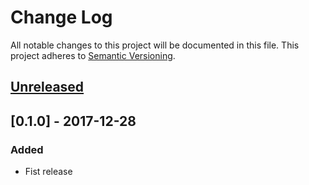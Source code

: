 # Change Log
All notable changes to this project will be documented in this file.
This project adheres to [Semantic Versioning](http://semver.org/).

## [Unreleased]

## [0.1.0] - 2017-12-28
### Added
- Fist release

[Unreleased]: https://github.com/dreamfactorysoftware/df-graphql/compare/0.1.0...HEAD
